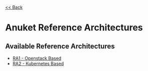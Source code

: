 [<< Back](https://cntt-n.github.io/Anuket/)

# Anuket Reference Architectures

<a name="available-ra"></a>
## Available Reference Architectures
* [RA1 - Openstack Based](openstack)
* [RA2 - Kubernetes Based](kubernetes)
